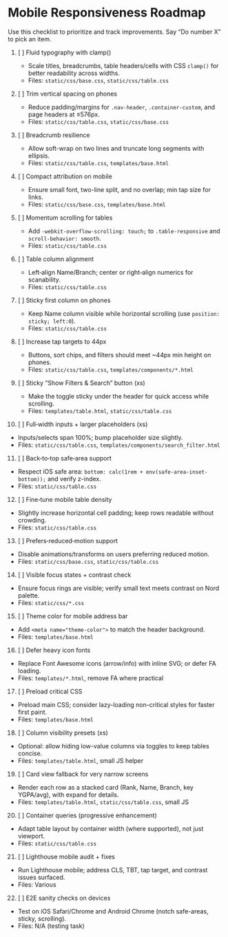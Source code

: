# Mobile Responsiveness Roadmap

Use this checklist to prioritize and track improvements. Say “Do number X” to pick an item.

1. [ ] Fluid typography with clamp()
   - Scale titles, breadcrumbs, table headers/cells with CSS `clamp()` for better readability across widths.
   - Files: `static/css/base.css`, `static/css/table.css`

2. [ ] Trim vertical spacing on phones
   - Reduce padding/margins for `.nav-header`, `.container-custom`, and page headers at ≤576px.
   - Files: `static/css/table.css`, `static/css/base.css`

3. [ ] Breadcrumb resilience
   - Allow soft-wrap on two lines and truncate long segments with ellipsis.
   - Files: `static/css/table.css`, `templates/base.html`

4. [ ] Compact attribution on mobile
   - Ensure small font, two-line split, and no overlap; min tap size for links.
   - Files: `static/css/base.css`, `templates/base.html`

5. [ ] Momentum scrolling for tables
   - Add `-webkit-overflow-scrolling: touch;` to `.table-responsive` and `scroll-behavior: smooth`.
   - Files: `static/css/table.css`

6. [ ] Table column alignment
   - Left‑align Name/Branch; center or right‑align numerics for scanability.
   - Files: `static/css/table.css`

7. [ ] Sticky first column on phones
   - Keep Name column visible while horizontal scrolling (use `position: sticky; left:0`).
   - Files: `static/css/table.css`

8. [ ] Increase tap targets to 44px
   - Buttons, sort chips, and filters should meet ~44px min height on phones.
   - Files: `static/css/table.css`, `templates/components/*.html`

9. [ ] Sticky “Show Filters & Search” button (xs)
   - Make the toggle sticky under the header for quick access while scrolling.
   - Files: `templates/table.html`, `static/css/table.css`

10. [ ] Full‑width inputs + larger placeholders (xs)
   - Inputs/selects span 100%; bump placeholder size slightly.
   - Files: `static/css/table.css`, `templates/components/search_filter.html`

11. [ ] Back‑to‑top safe‑area support
   - Respect iOS safe area: `bottom: calc(1rem + env(safe-area-inset-bottom));` and verify z-index.
   - Files: `static/css/table.css`

12. [ ] Fine‑tune mobile table density
   - Slightly increase horizontal cell padding; keep rows readable without crowding.
   - Files: `static/css/table.css`

13. [ ] Prefers‑reduced‑motion support
   - Disable animations/transforms on users preferring reduced motion.
   - Files: `static/css/base.css`, `static/css/table.css`

14. [ ] Visible focus states + contrast check
   - Ensure focus rings are visible; verify small text meets contrast on Nord palette.
   - Files: `static/css/*.css`

15. [ ] Theme color for mobile address bar
   - Add `<meta name="theme-color">` to match the header background.
   - Files: `templates/base.html`

16. [ ] Defer heavy icon fonts
   - Replace Font Awesome icons (arrow/info) with inline SVG; or defer FA loading.
   - Files: `templates/*.html`, remove FA where practical

17. [ ] Preload critical CSS
   - Preload main CSS; consider lazy-loading non-critical styles for faster first paint.
   - Files: `templates/base.html`

18. [ ] Column visibility presets (xs)
   - Optional: allow hiding low-value columns via toggles to keep tables concise.
   - Files: `templates/table.html`, small JS helper

19. [ ] Card view fallback for very narrow screens
   - Render each row as a stacked card (Rank, Name, Branch, key YGPA/avg), with expand for details.
   - Files: `templates/table.html`, `static/css/table.css`, small JS

20. [ ] Container queries (progressive enhancement)
   - Adapt table layout by container width (where supported), not just viewport.
   - Files: `static/css/table.css`

21. [ ] Lighthouse mobile audit + fixes
   - Run Lighthouse mobile; address CLS, TBT, tap target, and contrast issues surfaced.
   - Files: Various

22. [ ] E2E sanity checks on devices
   - Test on iOS Safari/Chrome and Android Chrome (notch safe-areas, sticky, scrolling).
   - Files: N/A (testing task)
